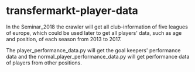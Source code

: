 # transfermarkt-player-data

In the Seminar_2018 the crawler will get all club-information of five leagues of europe, which could be used later to get all players' data, such as age and position, of each season from 2013 to 2017.

The player_performance_data.py will get the goal keepers' performance data and the normal_player_performance_data.py will get performance data of players from other positions.
